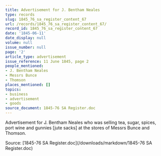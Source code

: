 ```yaml
---
title: Advertisement for J. Bentham Neales
type: records
slug: 1845_76_sa_register_content_67
url: /records/1845_76_sa_register_content_67/
record_id: 1845_76_sa_register_content_67
date: '1845-06-11'
date_display: null
volume: null
issue_number: null
page: '2'
article_type: advertisement
issue_reference: 11 June 1845, page 2
people_mentioned:
- J. Bentham Neales
- Messrs Bunce
- Thomson
places_mentioned: []
topics:
- business
- advertisement
- goods
source_document: 1845-76 SA Register.doc
---
```


Advertisement for J. Bentham Neales who was selling tea, sugar, spices, port wine and gunnies [jute sacks] at the stores of Messrs Bunce and Thomson.


Source: [1845-76 SA Register.doc](/downloads/markdown/1845-76 SA Register.doc)

